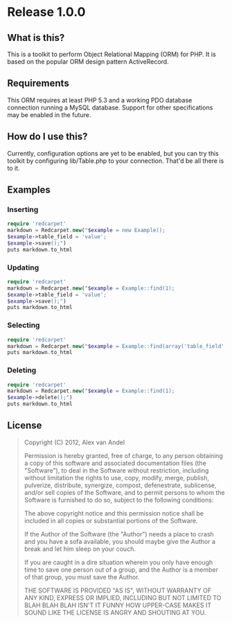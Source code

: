 # Release 1.0.0

## What is this?

This is a toolkit to perform Object Relational Mapping (ORM) for PHP. It is based on the popular ORM design pattern ActiveRecord.

## Requirements

This ORM requires at least PHP 5.3 and a working PDO database connection running a MySQL database. Support for other specifications may be enabled in the future. 

## How do I use this?

Currently, configuration options are yet to be enabled, but you can try this toolkit by configuring lib/Table.php to your connection. That'd be all there is to it.

## Examples

### Inserting
```php
require 'redcarpet'
markdown = Redcarpet.new("$example = new Example();
$example->table_field = 'value';
$example->save();")
puts markdown.to_html
```

### Updating
```php
require 'redcarpet'
markdown = Redcarpet.new("$example = Example::find(1);
$example->table_field = 'value';
$example->save();")
puts markdown.to_html
```

### Selecting
```php
require 'redcarpet'
markdown = Redcarpet.new("$example = Example::find(array('table_field' => 'value'));")
puts markdown.to_html
```

### Deleting
```php
require 'redcarpet'
markdown = Redcarpet.new("$example = Example::find(1);
$example->delete();")
puts markdown.to_html
```

## License

> Copyright (C) 2012, Alex van Andel
>
> Permission is hereby granted, free of charge, to any person obtaining a copy of this software and associated documentation files (the "Software"), to deal in the Software without restriction, including without limitation the rights to use, copy, modify, merge, publish, pulverize, distribute, synergize, compost, defenestrate, sublicense, and/or sell copies of the Software, and to permit persons to whom the Software is furnished to do so, subject to the following conditions:
>
> The above copyright notice and this permission notice shall be included in all copies or substantial portions of the Software.
>
> If the Author of the Software (the "Author") needs a place to crash and you have a sofa available, you should maybe give the Author a break and let him sleep on your couch.
>
> If you are caught in a dire situation wherein you only have enough time to save one person out of a group, and the Author is a member of that group, you must save the Author.
>
> THE SOFTWARE IS PROVIDED "AS IS", WITHOUT WARRANTY OF ANY KIND, EXPRESS OR IMPLIED, INCLUDING BUT NOT LIMITED TO BLAH BLAH BLAH ISN'T IT FUNNY HOW UPPER-CASE MAKES IT SOUND LIKE THE LICENSE IS ANGRY AND SHOUTING AT YOU.